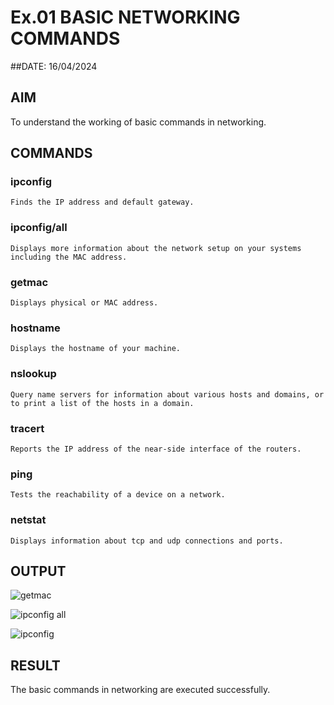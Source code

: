 # Ex.01 BASIC NETWORKING COMMANDS
##DATE: 16/04/2024
## AIM
  To understand the working of basic commands in networking.

## COMMANDS
### ipconfig
    Finds the IP address and default gateway.
    
### ipconfig/all
    Displays more information about the network setup on your systems including the MAC address.

### getmac
    Displays physical or MAC address.

### hostname
    Displays the hostname of your machine.
    
### nslookup
    Query name servers for information about various hosts and domains, or to print a list of the hosts in a domain.
    
### tracert
    Reports the IP address of the near-side interface of the routers.

### ping
    Tests the reachability of a device on a network. 

### netstat
    Displays information about tcp and udp connections and ports.

## OUTPUT
![getmac](https://github.com/malathimanju/Ex01/assets/165985843/372d8086-4eb2-487f-9869-8b5766e1dfba)


![ipconfig all](https://github.com/malathimanju/Ex01/assets/165985843/806d52cd-bfa6-456c-8c07-59acb0102b1f)


![ipconfig](https://github.com/malathimanju/Ex01/assets/165985843/a01bbb41-22ed-4a12-9040-a3dbf1b62b6c)




## RESULT
  The basic commands in networking are executed successfully.
